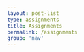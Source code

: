 ```yaml
---
layout: post-list
type: assignments
title: Assignments
permalink: /assignments
group: 'nav'
---
```

